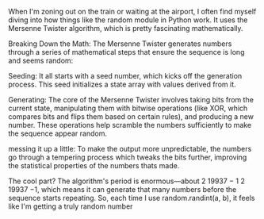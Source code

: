 When I'm zoning out on the train or waiting at the airport, I often find myself diving into how things like the random module in Python work. It uses the Mersenne Twister algorithm, which is pretty fascinating mathematically.

Breaking Down the Math:
The Mersenne Twister generates numbers through a series of mathematical steps that ensure the sequence is long and seems random:

Seeding: It all starts with a seed number, which kicks off the generation process. This seed initializes a state array with values derived from it.

Generating: The core of the Mersenne Twister involves taking bits from the current state, manipulating them with bitwise operations (like XOR, which compares bits and flips them based on certain rules), and producing a new number. These operations help scramble the numbers sufficiently to make the sequence appear random.

messing it up a little: To make the output more unpredictable, the numbers go through a tempering process which tweaks the bits further, improving the statistical properties of the numbers thats made.

The cool part? The algorithm's period is enormous—about 
2
19937
−
1
2 
19937
 −1, which means it can generate that many numbers before the sequence starts repeating. So, each time I use random.randint(a, b), it feels like I'm getting a truly random number
